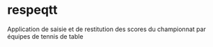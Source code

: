 # respeqtt
Application de saisie et de restitution des scores du championnat par équipes de tennis de table
